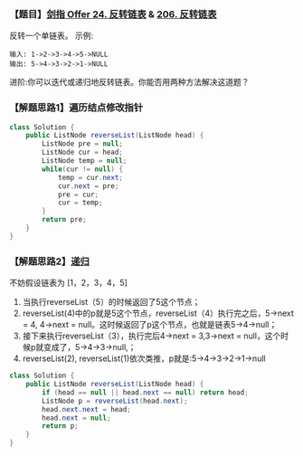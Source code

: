 ### 【题目】[剑指 Offer 24. 反转链表](https://leetcode-cn.com/problems/fan-zhuan-lian-biao-lcof/) & [206. 反转链表](https://leetcode-cn.com/problems/reverse-linked-list/)
反转一个单链表。
示例:

	输入: 1->2->3->4->5->NULL
	输出: 5->4->3->2->1->NULL

进阶:你可以迭代或递归地反转链表。你能否用两种方法解决这道题？
### 【解题思路1】遍历结点修改指针
```java
class Solution {
    public ListNode reverseList(ListNode head) {
        ListNode pre = null;
        ListNode cur = head;
        ListNode temp = null;
        while(cur != null) {
            temp = cur.next;
            cur.next = pre;
            pre = cur;
            cur = temp;
        }
        return pre;
    }
}
```

### 【解题思路2】[递归](https://leetcode-cn.com/problems/reverse-linked-list/solution/fan-zhuan-lian-biao-by-leetcode/)
不妨假设链表为 [1，2，3，4，5] 

 1. 当执行reverseList（5）的时候返回了5这个节点；
 2. reverseList(4)中的p就是5这个节点，reverseList（4）执行完之后，5->next = 4, 4->next =
    null。这时候返回了p这个节点，也就是链表5->4->null；
 3. 接下来执行reverseList（3），执行完后4->next = 3,3->next =
      null，这个时候p就变成了，5->4->3->null,；
 4. reverseList(2), reverseList(1)依次类推，p就是:5->4->3->2->1->null

```java
class Solution {
	public ListNode reverseList(ListNode head) {
	    if (head == null || head.next == null) return head;
	    ListNode p = reverseList(head.next);
	    head.next.next = head;
	    head.next = null;
	    return p;
	}
}
```
